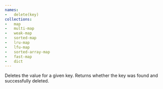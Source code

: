 ```yaml
---
names:
-   delete(key)
collections:
-   map
-   multi-map
-   weak-map
-   sorted-map
-   lru-map
-   lfu-map
-   sorted-array-map
-   fast-map
-   dict
---
```


Deletes the value for a given key.
Returns whether the key was found and successfully deleted.

